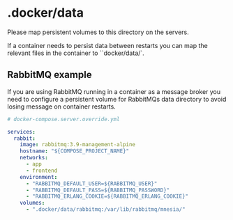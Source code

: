 # .docker/data

Please map persistent volumes to this directory on the servers.

If a container needs to persist data between restarts you can map the relevant files in the container to ``docker/data/<container-name>`.

## RabbitMQ example
If you are using RabbitMQ running in a container as a message broker you need to configure a persistent volume for RabbitMQs data directory to avoid losing message on container restarts.

```yaml
# docker-compose.server.override.yml

services:
  rabbit:
    image: rabbitmq:3.9-management-alpine
    hostname: "${COMPOSE_PROJECT_NAME}"
    networks:
      - app
      - frontend
    environment:
      - "RABBITMQ_DEFAULT_USER=${RABBITMQ_USER}"
      - "RABBITMQ_DEFAULT_PASS=${RABBITMQ_PASSWORD}"
      - "RABBITMQ_ERLANG_COOKIE=${RABBITMQ_ERLANG_COOKIE}"
    volumes:
      - ".docker/data/rabbitmq:/var/lib/rabbitmq/mnesia/"
```
